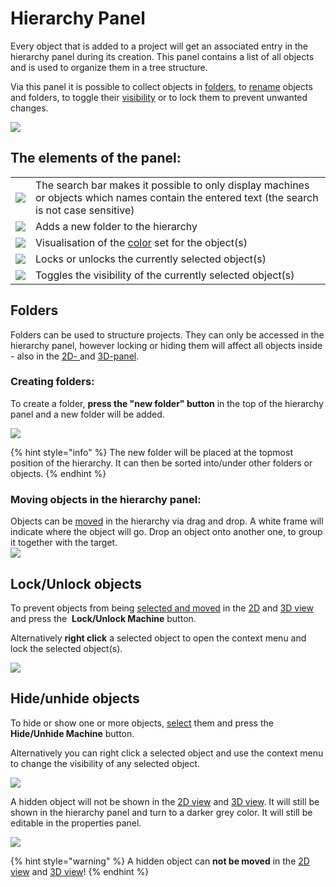# Hierarchy Panel

Every object that is added to a project will get an associated entry in the hierarchy panel during its creation. This panel contains a list of all objects and is used to organize them in a tree structure. 

Via this panel it is possible to collect objects in [folders](#folders), to [rename](../machines/renaming-objects-and-folders.md) objects and folders, to toggle their [visibility](#hideunhide-objects) or to lock them to prevent unwanted changes.

![](../../../.gitbook/assets/hierarchy.jpg)

## The elements of the panel:

|                                                           |                                                                                                                                                   |
| --------------------------------------------------------- | ------------------------------------------------------------------------------------------------------------------------------------------------- |
| ![](../../../.gitbook/assets/Hierarchy_search.jpg)        | The search bar makes it possible to only display machines or objects which names contain the entered text (the search is not case sensitive) |
| ![](../../../.gitbook/assets/Hierarchy_folder_button.jpg) | Adds a new folder to the hierarchy                                                                                                                |
| ![](../../../.gitbook/assets/Hierarchy_color.jpg)         | Visualisation of the [color](../machines/highlighting-objects.md) set for the object(s)                                                           |
| ![](../../../.gitbook/assets/Hierarchy_lock.jpg)          | Locks or unlocks the currently selected object(s)                                                                                                 |
| ![](../../../.gitbook/assets/Hierarchy_visibility.jpg)    | Toggles the visibility of the currently selected object(s)                                                                                        |

## Folders

Folders can be used to structure projects. They can only be accessed in the hierarchy panel, however locking or hiding them will affect all objects inside - also in the [2D- ](../user-interface/the-2d-panel.md)and [3D-panel](../user-interface/the-3d-panel.md).

### Creating folders:

To create a folder, **press the "new folder" button** in the top of the hierarchy panel and a new folder will be added.

![](../../../.gitbook/assets/Hierarchy_new_folder.jpg)

{% hint style="info" %}
The new folder will be placed at the topmost position of the hierarchy. It can then be sorted into/under other folders or objects. 
{% endhint %}

### Moving objects in the hierarchy panel:

Objects can be [moved](../machines/selecting-and-moving-objects.md#selecting-objects-via-the-hierarchy) in the hierarchy via drag and drop. A white frame will indicate where the object will go. Drop an object onto another one, to group it together with the target.  
![](../../../.gitbook/assets/hierarchy_move.png)
## Lock/Unlock objects

To prevent objects from being [selected and moved](../machines/selecting-and-moving-objects.md#selecting-objects-in-the-2d--and-3d-panel) in the [2D](the-2d-panel.md) and [3D view](the-3d-panel.md) and  press the <img src="../../../.gitbook/assets/Hierarchy_lock.jpg" alt="" data-size="line"> **Lock/Unlock Machine** button.

Alternatively **right click** a selected object to open the context menu and lock the selected object(s).

![](../../../.gitbook/assets/Hierarchy_context_lock.jpg)

## Hide/unhide objects

To hide or show one or more objects, [select](../machines/selecting-and-moving-objects.md#selecting-objects-via-the-hierarchy) them and press the <img src="../../../.gitbook/assets/Hierarchy_visibility.jpg" alt="" data-size="line"> **Hide/Unhide Machine** button.

Alternatively you can right click a selected object and use the context menu to change the visibility of any selected object.

![](../../../.gitbook/assets/Hierarchy_context_visibility.jpg)

A hidden object will not be shown in the [2D view](the-2d-panel.md) and [3D view](the-3d-panel.md). It will still be shown in the hierarchy panel and turn to a darker grey color. It will still be editable in the properties panel. 

![](../../../.gitbook/assets/Hierarchy_hidden_object.jpg)

{% hint style="warning" %}
A hidden object can **not be moved** in the [2D view](the-2d-panel.md) and [3D view](the-3d-panel.md)! 
{% endhint %}